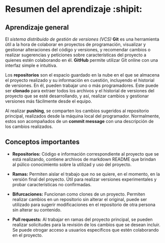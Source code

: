 # Resumen del aprendizaje :shipit:

## Aprendizaje general

El *sistema distribuido de gestión de versiones (VCS)* **Git** es una herramienta útil a la hora de colaborar en proyectos de programación, visualizar y gestionar alteraciones del código y versiones, y recomendar cambios o realizar sugerencias y peticiones sobre características del proyecto a quienes estén colaborando en él. **GitHub** permite utilizar Git online con una interfaz simple e intuitiva.

Los **repositorios** son el espacio guardado en la nube en el que se almacena el proyecto realizado y su información en cuestión, incluyendo el historial de versiones. En él, pueden trabajar uno o más programadores. Este puede ser **clonado** para extraer todos los archivos y el historial de versiones del proyecto que se esté desarrollando, y así, realizar cambios y gestionar versiones más fácilmente desde el equipo.

Al realizar **pushing**, se comparten los cambios sugeridos al repositorio principal, realizados desde la máquina local del programador. Normalmente, estos son acompañados de un **commit message** con una descripción de los cambios realizados.

## Conceptos importantes

- **Repositorios:** Código e información correspondiente al proyecto que se está realizando, contiene archivos de markdown README que brindan al púlico conocimiento sobre la utilizad y uso del proyecto.

- **Ramas:** Permiten aislar el trabajo que no se quiere, en el momento, en la versión final del proyecto. Útil para realizar versiones experimentales y probar características no confirmadas.

- **Bifurcaciones:** Funcionan como clones de un proyecto. Permiten realizar cambios en un repositorio sin alterar el original, puede ser utilizado para sugerir modificaciones en el repositorio de otra persona sin alterar su contenido.

- **Pull requests:** Al trabajar en ramas del proyecto principal, se pueden realizar solicitudes para la revisión de los cambios que se desean incluir. Se puede otrogar acceso a usuarios específicos que estén colaborando en el proyecto.



